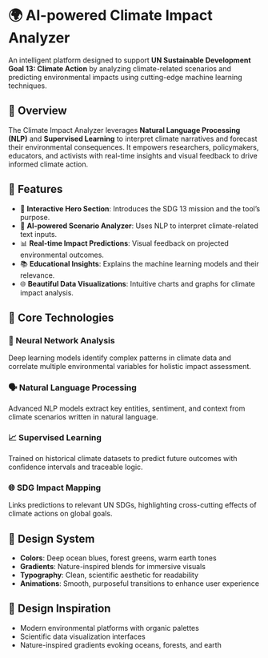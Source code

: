 # 🌍 AI-powered Climate Impact Analyzer

An intelligent platform designed to support **UN Sustainable Development Goal 13: Climate Action** by analyzing climate-related scenarios and predicting environmental impacts using cutting-edge machine learning techniques.

## 🚀 Overview

The Climate Impact Analyzer leverages **Natural Language Processing (NLP)** and **Supervised Learning** to interpret climate narratives and forecast their environmental consequences. It empowers researchers, policymakers, educators, and activists with real-time insights and visual feedback to drive informed climate action.

## 🎯 Features

- 🌱 **Interactive Hero Section**: Introduces the SDG 13 mission and the tool’s purpose.
- 🧠 **AI-powered Scenario Analyzer**: Uses NLP to interpret climate-related text inputs.
- 📊 **Real-time Impact Predictions**: Visual feedback on projected environmental outcomes.
- 📚 **Educational Insights**: Explains the machine learning models and their relevance.
- 🌐 **Beautiful Data Visualizations**: Intuitive charts and graphs for climate impact analysis.

## 🧪 Core Technologies

### 🔬 Neural Network Analysis
Deep learning models identify complex patterns in climate data and correlate multiple environmental variables for holistic impact assessment.

### 🗣️ Natural Language Processing
Advanced NLP models extract key entities, sentiment, and context from climate scenarios written in natural language.

### 📈 Supervised Learning
Trained on historical climate datasets to predict future outcomes with confidence intervals and traceable logic.

### 🌐 SDG Impact Mapping
Links predictions to relevant UN SDGs, highlighting cross-cutting effects of climate actions on global goals.

## 🎨 Design System

- **Colors**: Deep ocean blues, forest greens, warm earth tones
- **Gradients**: Nature-inspired blends for immersive visuals
- **Typography**: Clean, scientific aesthetic for readability
- **Animations**: Smooth, purposeful transitions to enhance user experience

## 🧠 Design Inspiration

- Modern environmental platforms with organic palettes
- Scientific data visualization interfaces
- Nature-inspired gradients evoking oceans, forests, and earth


